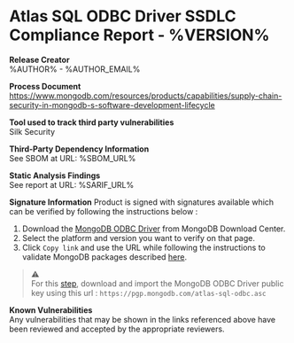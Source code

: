
# Atlas SQL ODBC Driver SSDLC Compliance Report - %VERSION%

**Release Creator**  
%AUTHOR% - %AUTHOR_EMAIL%

**Process Document**  
https://www.mongodb.com/resources/products/capabilities/supply-chain-security-in-mongodb-s-software-development-lifecycle

**Tool used to track third party vulnerabilities**  
Silk Security

**Third-Party Dependency Information**  
See SBOM at URL: %SBOM_URL%

**Static Analysis Findings**  
See report at URL: %SARIF_URL%

**Signature Information**
Product is signed with signatures available which can be verified by following the instructions below :  

1. Download the [MongoDB ODBC Driver](https://www.mongodb.com/try/download/odbc-driver) from MongoDB Download Center.   
2. Select the platform and version you want to verify on that page.
3. Click `Copy link` and use the URL while following the instructions to validate MongoDB packages described [here](https://www.mongodb.com/docs/manual/tutorial/verify-mongodb-packages/).

> :warning:  
> For this [step](!https://www.mongodb.com/docs/manual/tutorial/verify-mongodb-packages/#download-then-import-the-key-file), download and import the MongoDB ODBC Driver public key using this url : `https://pgp.mongodb.com/atlas-sql-odbc.asc`

**Known Vulnerabilities**  
Any vulnerabilities that may be shown in the links referenced above have been reviewed and accepted by the appropriate reviewers.